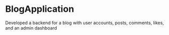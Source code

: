 # BlogApplication
Developed a backend for a blog with user accounts, posts, comments, likes, and an admin dashboard
